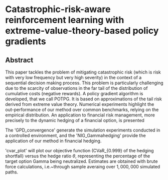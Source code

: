 # Catastrophic-risk-aware reinforcement learning with extreme-value-theory-based policy gradients

## Abstract

This paper tackles the problem of mitigating catastrophic risk (which is risk with very
low frequency but very high severity) in the context of a sequential decision making process.
This problem is particularly challenging due to the scarcity of observations in the far tail
of the distribution of cumulative costs (negative rewards). A policy gradient algorithm is
developed, that we call POTPG. It is based on approximations of the tail risk derived from
extreme value theory. Numerical experiments highlight the out-performance of our method
over common benchmarks, relying on the empirical distribution. An application to financial
risk management, more precisely to the dynamic hedging of a financial option, is presented

The 'GPD_convergence' generate the simulation experiments conducted in a controlled environment, and the 'NIG_Gammahedging' provide the application of our method in financial hedging.

'cvar_plot' will plot our objective function (CVaR_{0.999} of the hedging shortfall) versus the hedge ratio $\theta$, representing the percentage of the target option Gamma being neutralized. Estimates are obtained with brute force calculations, i.e.~through sample averaing over $1,000,000$ simulated paths.
